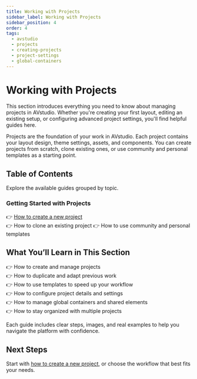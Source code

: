 ```yaml
---
title: Working with Projects
sidebar_label: Working with Projects
sidebar_position: 4
order: 4
tags:
  - avstudio
  - projects
  - creating-projects
  - project-settings
  - global-containers
---
```


# Working with Projects

This section introduces everything you need to know about managing projects in AVstudio. Whether you're creating your first layout, editing an existing setup, or configuring advanced project settings, you'll find helpful guides here.

Projects are the foundation of your work in AVstudio. Each project contains your layout design, theme settings, assets, and components. You can create projects from scratch, clone existing ones, or use community and personal templates as a starting point.

## Table of Contents

Explore the available guides grouped by topic.

### Getting Started with Projects

👉 [How to create a new project](./4-1-creating-projects/4-1-creating-projects.md)  
👉 How to clone an existing project
👉 How to use community and personal templates

<!-- Additional groupings can go below here, like Editing Projects or Advanced Settings -->

## What You’ll Learn in This Section

👉 How to create and manage projects  
👉 How to duplicate and adapt previous work  
👉 How to use templates to speed up your workflow  
👉 How to configure project details and settings  
👉 How to manage global containers and shared elements  
👉 How to stay organized with multiple projects

Each guide includes clear steps, images, and real examples to help you navigate the platform with confidence.

## Next Steps

Start with [how to create a new project](./4-1-creating-projects/4-1-creating-projects.md), or choose the workflow that best fits your needs.
